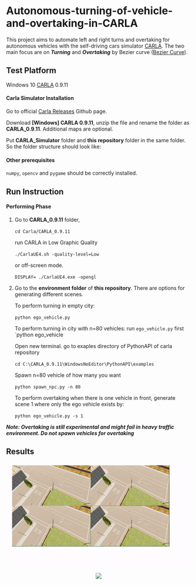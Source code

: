 # Autonomous-turning-of-vehicle-and-overtaking-in-CARLA

This project aims to automate left and right turns and overtaking for autonomous vehicles with the self-driving cars simulator [CARLA](http://carla.org/). The two main focus are on  ***Turning*** and ***Overtaking*** by Bezier curve ([Bezier Curve](https://en.wikipedia.org/wiki/B%C3%A9zier_curve)).



## Test Platform
Windows 10
[CARLA](http://carla.org/) 0.9.11

#### Carla Simulator Installation
Go to official [Carla Releases](https://github.com/carla-simulator/carla/releases) Github page.

Download **[Windows] CARLA 0.9.11**, unzip the file and rename the folder as **CARLA_0.9.11**. Additional maps are optional.

Put **CARLA_Simulator** folder and **this repository** folder in the same folder. So the folder structure should look like:

#### Other prerequisites

`numpy`,  `opencv` and `pygame` should be correctly installed.


## Run Instruction

#### Performing Phase

1. Go to **CARLA_0.9.11** folder,

   `cd Carla/CARLA_0.9.11` 

   run CARLA in Low Graphic Quality

   `./CarlaUE4.sh -quality-level=Low`

   or off-screen mode.

   `DISPLAY= ./CarlaUE4.exe -opengl`
   
2. Go to the **environment folder** of **this repository**. 
    There are options for generating different scenes. 
    

   To perform turning in empty city:

   `python ego_vehicle.py`
   
   To perform turning in city with n=80 vehicles:
   run `ego_vehicle.py` first
   `python ego_vehicle
   
   Open new terminal. go to exaples directory of PythonAPI of carla repository
   
   `cd C:\CARLA_0.9.11\WindowsNoEditor\PythonAPI\examples`
   
   Spawn n=80 vehicle of how many you want
   
   `python spawn_npc.py -n 80`
   

   
   To perform overtaking when there is one vehicle in front, generate scene 1 where only the ego vehicle exists by:

   `python ego_vehicle.py -s 1`
   
***Note: Overtaking is still experimental and might fail in heavy traffic environment. Do not spawn vehicles for overtaking***
 
## Results

<p align = "center">
    <img src = "./demo/demo.gif">
    <br>
</p>

<p align = "center">
    <img src = "./demo/overtake.gif">
    <br>
</p>



